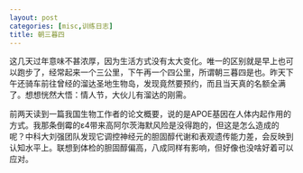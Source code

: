 ```yaml
---
layout: post
categories: [misc,训练日志]
title: 朝三暮四
---
```


这几天过年意味不甚浓厚，因为生活方式没有太大变化。唯一的区别就是早上也可以跑步了，经常起来一个三公里，下午再一个四公里，所谓朝三暮四是也。昨天下午还骑车前往曾经的溜达圣地生物岛，发现竟然要预约，而且当天真的名额全满了。想想恍然大悟：情人节，大伙儿有溜达的刚需。

前两天读到一篇我国生物工作者的论文概要，说的是APOE基因在人体内起作用的方式。我那条倒霉的ε4带来高阿尔茨海默风险是没得跑的，但这是怎么造成的呢？中科大刘强团队发现它调控神经元的胆固醇代谢和表观遗传能力差，会反映到认知水平上。联想到体检的胆固醇偏高，八成同样有影响，但好像也没啥好着可以应对。
